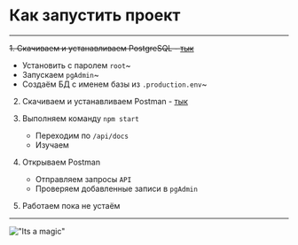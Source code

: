 # Как запустить проект
---------------------
~~1. Скачиваем и устанавливаем PostgreSQL - [тык](https://www.postgresql.org/download/)~~
   - Установить с паролем `root`~
   - Запускаем `pgAdmin`~
   - Создаём БД с именем базы из `.production.env`~
2. Скачиваем и устанавливаем Postman - [тык]( https://www.postman.com/downloads/)

3. Выполняем команду `npm start`
   - Переходим по `/api/docs`
   - Изучаем
4. Открываем Postman
   - Отправляем запросы `API`
   - Проверяем добавленные записи в `pgAdmin`
5. Работаем пока не устаём
---------------------
!["Its a magic"](https://static.tildacdn.com/tild3633-6633-4637-b038-643034363038/image1.png "Its a magic")